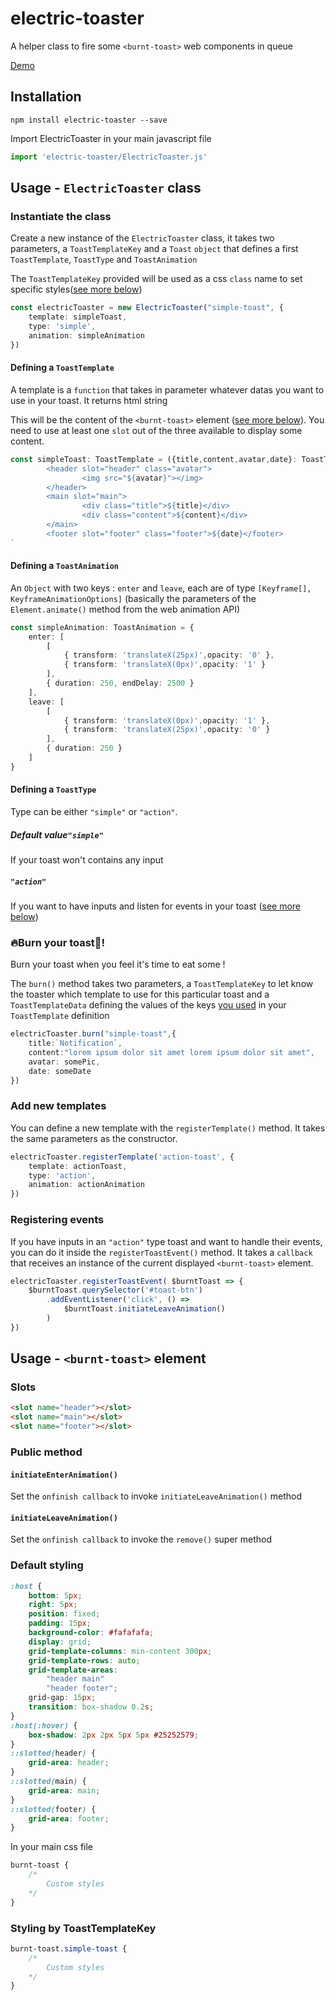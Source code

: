 # electric-toaster

<!--[![Published on webcomponents.org](https://img.shields.io/badge/webcomponents.org-published-blue.svg)](https://www.webcomponents.org/element/lit-toast) ![npm](https://img.shields.io/npm/v/lit-toast.svg)-->

A helper class to fire some `<burnt-toast>` web components in queue

[Demo](https://brtheo.github.io/electric-toaster)

## Installation

```shell
npm install electric-toaster --save
```

Import ElectricToaster in your main javascript file

```javascript
import 'electric-toaster/ElectricToaster.js'
```

## Usage - `ElectricToaster` class

### Instantiate the class
Create a new instance of the `ElectricToaster` class, it takes two parameters, a `ToastTemplateKey` and a `Toast` `object` that defines a first `ToastTemplate`, `ToastType` and `ToastAnimation`

The `ToastTemplateKey` provided will be used as a css `class` name to set specific styles([see more below](###-Styling-by-ToastTemplateKey))
```typescript
const electricToaster = new ElectricToaster("simple-toast", {
    template: simpleToast,
    type: 'simple',
    animation: simpleAnimation
})
```

#### Defining a `ToastTemplate`
A template is a `function` that takes in parameter whatever datas you want to use in your toast. It returns html string

This will be the content of the `<burnt-toast>` element ([see more below](##Usage---`<burnt-toast>`-element)).
You need to use at least one `slot` out of the three available to display some content.
```typescript
const simpleToast: ToastTemplate = ({title,content,avatar,date}: ToastTemplateData) => `
        <header slot="header" class="avatar">
                <img src="${avatar}"></img>   
		</header>
        <main slot="main">
                <div class="title">${title}</div>
                <div class="content">${content}</div>               
        </main>
        <footer slot="footer" class="footer">${date}</footer>
`
```
#### Defining a `ToastAnimation`
An `Object` with two keys : `enter` and `leave`, each are of type `[Keyframe[], KeyframeAnimationOptions]` (basically the parameters of the `Element.animate()` method from the web animation API)
```typescript
const simpleAnimation: ToastAnimation = {
	enter: [
        [
            { transform: 'translateX(25px)',opacity: '0' }, 
            { transform: 'translateX(0px)',opacity: '1' }
        ],
        { duration: 250, endDelay: 2500 }
	],
	leave: [
        [
            { transform: 'translateX(0px)',opacity: '1' }, 
            { transform: 'translateX(25px)',opacity: '0' }
        ],
        { duration: 250 }
    ]
}
```

#### Defining a `ToastType`
Type can be either `"simple"` or `"action"`.
##### *Default value*`"simple"`
If your toast won't contains any input
##### `"action"`
If you want to have inputs and listen for events in your toast ([see more below](###-Registering-events))

### 🔥Burn your toast🍞!
Burn your toast when you feel it's time to eat some !

The `burn()` method takes two parameters, a `ToastTemplateKey` to let know the toaster which template to use for this particular toast and a `ToastTemplateData` defining the values of the keys [you used](####-Defining-a-`ToastTemplate`) in your `ToastTemplate` definition
```typescript
electricToaster.burn("simple-toast",{
    title:`Notification`,
    content:"lorem ipsum dolor sit amet lorem ipsum dolor sit amet",
	avatar: somePic,
    date: someDate
})
```

### Add new templates
You can define a new template with the `registerTemplate()` method. It takes the same parameters as the constructor.
```typescript
electricToaster.registerTemplate('action-toast', {
    template: actionToast,
    type: 'action',
    animation: actionAnimation
})
```

### Registering events
If you have inputs in an `"action"` type toast and want to handle their events, you can do it inside the `registerToastEvent()` method. It takes a `callback` that receives an instance of the current displayed `<burnt-toast>` element.
```typescript
electricToaster.registerToastEvent( $burntToast => {
	$burntToast.querySelector('#toast-btn')
		.addEventListener('click', () => 
			$burntToast.initiateLeaveAnimation()
		)
})
```

## Usage - `<burnt-toast>` element
### Slots
```html
<slot name="header"></slot>
<slot name="main"></slot>
<slot name="footer"></slot> 
```
### Public method 
#### `initiateEnterAnimation()` 
Set the `onfinish callback` to invoke `initiateLeaveAnimation()` method

#### `initiateLeaveAnimation()`
Set the `onfinish callback` to invoke the `remove()` super method
### Default styling
```css
:host {
    bottom: 5px;
    right: 5px;
    position: fixed;
    padding: 15px;
    background-color: #fafafafa;
    display: grid;
    grid-template-columns: min-content 300px;
    grid-template-rows: auto;
    grid-template-areas: 
        "header main"
        "header footer";                        
    grid-gap: 15px;  
    transition: box-shadow 0.2s;
}
:host(:hover) {
    box-shadow: 2px 2px 5px 5px #25252579;
}
::slotted(header) {
    grid-area: header;
}
::slotted(main) {
    grid-area: main;
}
::slotted(footer) {
    grid-area: footer;
}
```
In your main css file
```css
burnt-toast {
    /*
        Custom styles
    */
}
```
### Styling by ToastTemplateKey
```css
burnt-toast.simple-toast {
    /*
        Custom styles
    */
}
```